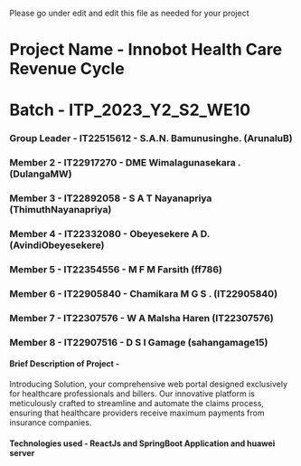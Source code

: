 Please go under edit and edit this file as needed for your project

# Project Name - Innobot Health Care Revenue Cycle 

# Batch - ITP_2023_Y2_S2_WE10
### Group Leader - IT22515612  - S.A.N. Bamunusinghe. (ArunaluB)
### Member 2 - IT22917270 - DME Wimalagunasekara . (DulangaMW)
### Member 3 - IT22892058 - S A T Nayanapriya (ThimuthNayanapriya)
### Member 4 - IT22332080 - Obeyesekere A D.(AvindiObeyesekere)
### Member 5 - IT22354556  - M F M Farsith (ff786)
### Member 6 - IT22905840 - Chamikara M G S . (IT22905840)
### Member 7 - IT22307576  - W A Malsha Haren (IT22307576)
### Member 8 - IT22907516 - D S I Gamage (sahangamage15)

#### Brief Description of Project - 
Introducing Solution, your comprehensive web portal designed exclusively for healthcare 
professionals and billers. Our innovative platform is meticulously crafted to streamline 
and automate the claims process, ensuring that healthcare providers receive maximum 
payments from insurance companies.


#### Technologies used - ReactJs and SpringBoot Application and huawei server 



